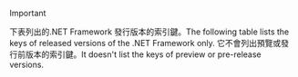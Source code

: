 
> [!IMPORTANT]
> <span data-ttu-id="3d658-101">下表列出的.NET Framework 發行版本的索引鍵。</span><span class="sxs-lookup"><span data-stu-id="3d658-101">The following table lists the keys of released versions of the .NET Framework only.</span></span> <span data-ttu-id="3d658-102">它不會列出預覽或發行前版本的索引鍵。</span><span class="sxs-lookup"><span data-stu-id="3d658-102">It doesn't list the keys of preview or pre-release versions.</span></span>
